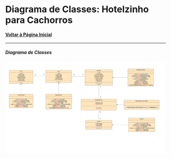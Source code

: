 # Diagrama de Classes:  Hotelzinho para Cachorros
#### [Voltar à Página Inicial](https://github.com/renathavictor/DogBnb-APS)
---
##### Diagrama de Classes
![Diagrama de Classes](https://github.com/renathavictor/DogBnb-APS/blob/master/Diagrama_de_classes/Class%20Diagram.png "Diagrama de Classes")
